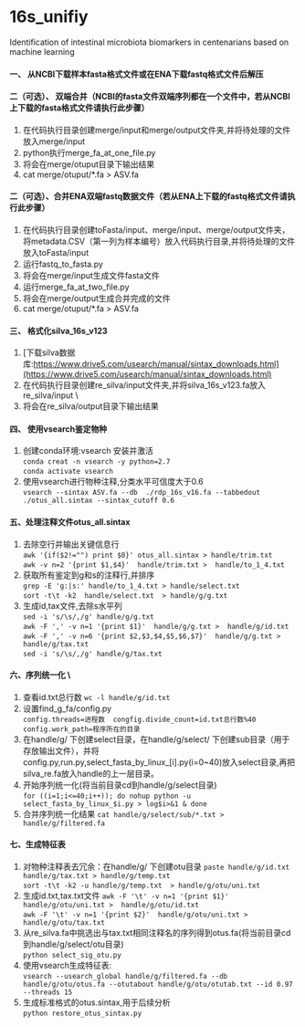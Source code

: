 # 16s_unifiy
Identification of intestinal microbiota  biomarkers in centenarians based on machine learning
#### 一、 从NCBI下载样本fasta格式文件或在ENA下载fastq格式文件后解压

#### 二（可选）、 双端合并（NCBI的fasta文件双端序列都在一个文件中，若从NCBI上下载的fasta格式文件请执行此步骤）
1. 在代码执行目录创建merge/input和merge/output文件夹,并将待处理的文件放入merge/input 
2. python执行merge_fa_at_one_file.py
3. 将会在merge/otuput目录下输出结果 
4. cat merge/otuput/*.fa > ASV.fa
#### 二（可选）、合并ENA双端fastq数据文件（若从ENA上下载的fastq格式文件请执行此步骤）
1. 在代码执行目录创建toFasta/input、merge/input、merge/output文件夹，将metadata.CSV（第一列为样本编号）放入代码执行目录,并将待处理的文件放入toFasta/input
2. 运行fastq_to_fasta.py
3. 将会在merge/input生成文件fasta文件
4. 运行merge_fa_at_two_file.py
5. 将会在merge/output生成合并完成的文件
6. cat merge/otuput/*.fa > ASV.fa
#### 三、 格式化silva_16s_v123
1. [下载silva数据库:https://www.drive5.com/usearch/manual/sintax_downloads.html](https://www.drive5.com/usearch/manual/sintax_downloads.html)
2. 在代码执行目录创建re_silva/input文件夹,并将silva_16s_v123.fa放入re_silva/input \
3. 将会在re_silva/output目录下输出结果
#### 四、 使用vsearch鉴定物种
1. 创建conda环境:vsearch 安装并激活\
`conda creat -n vsearch -y python=2.7` \
`conda activate vsearch`
2. 使用vsearch进行物种注释,分类水平可信度大于0.6 \
`vsearch --sintax ASV.fa --db  ./rdp_16s_v16.fa --tabbedout ./otus_all.sintax --sintax_cutoff 0.6 `
#### 五、处理注释文件otus_all.sintax 
1. 去除空行并输出关键信息行 \
`awk '{if($2!="") print $0}' otus_all.sintax > handle/trim.txt` \
`awk -v n=2 '{print $1,$4}'  handle/trim.txt >  handle/to_1_4.txt`
3. 获取所有鉴定到g和s的注释行,并排序 \
`grep -E 'g:|s:' handle/to_1_4.txt > handle/select.txt`  \
`sort -t\t -k2  handle/select.txt  > handle/g/g.txt`
4. 生成id,tax文件,去除s水平列 \
`sed -i 's/\s/,/g' handle/g/g.txt` \
`awk -F ',' -v n=1 '{print $1}'  handle/g/g.txt >  handle/g/id.txt` \
`awk -F ',' -v n=6 '{print $2,$3,$4,$5,$6,$7}'  handle/g/g.txt >  handle/g/tax.txt` \
`sed -i 's/\s/,/g' handle/g/tax.txt`
#### 六、序列统一化 \
1. 查看id.txt总行数
`wc -l handle/g/id.txt`
2. 设置find_g_fa/config.py \
`config.threads=进程数  congfig.divide_count=id.txt总行数%40  config.work_path=程序所在的目录`
3. 在handle/g/ 下创建select目录，在handle/g/select/ 下创建sub目录（用于存放输出文件），并将config.py,run.py,select_fasta_by_linux_[i].py(i=0~40)放入select目录,再把silva_re.fa放入handle的上一层目录。
4. 开始序列统一化(将当前目录cd到handle/g/select目录) \
`for ((i=1;i<=40;i++)); do nohup python -u select_fasta_by_linux_$i.py > log$i>&1 & done`
5. 合并序列统一化结果
`cat handle/g/select/sub/*.txt > handle/g/filtered.fa`
#### 七、生成特征表
1. 对物种注释表去冗余：在handle/g/ 下创建otu目录
`paste handle/g/id.txt handle/g/tax.txt > handle/g/temp.txt` \
`sort -t\t -k2 -u handle/g/temp.txt  > handle/g/otu/uni.txt`
2. 生成id.txt,tax.txt文件
`awk -F '\t' -v n=1 '{print $1}'  handle/g/otu/uni.txt >  handle/g/otu/id.txt` \
`awk -F '\t' -v n=1 '{print $2}'  handle/g/otu/uni.txt >  handle/g/otu/tax.txt`
3. 从re_silva.fa中挑选出与tax.txt相同注释名的序列得到otus.fa(将当前目录cd到handle/g/select/otu目录) \
`python select_sig_otu.py`
4. 使用vsearch生成特征表: \
`vsearch --usearch_global handle/g/filtered.fa --db handle/g/otu/otus.fa --otutabout handle/g/otu/otutab.txt --id 0.97 --threads 15`
5. 生成标准格式的otus.sintax,用于后续分析 \
`python restore_otus_sintax.py`

